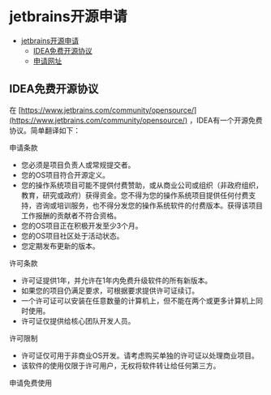 # jetbrains开源申请

- [jetbrains开源申请](#jetbrains开源申请)
  - [IDEA免费开源协议](#idea免费开源协议)
  - [申请网址](#申请网址)
  
## IDEA免费开源协议

在 [https://www.jetbrains.com/community/opensource/](https://www.jetbrains.com/community/opensource/) ，IDEA有一个开源免费协议。简单翻译如下：

申请条款

- 您必须是项目负责人或常规提交者。
- 您的OS项目符合开源定义。
- 您的操作系统项目可能不提供付费赞助，或从商业公司或组织（非政府组织，教育，研究或政府）获得资金。您不得为您的操作系统项目提供任何付费支持，咨询或培训服务，也不得分发您的操作系统软件的付费版本。获得该项目工作报酬的贡献者不符合资格。
- 您的OS项目正在积极开发至少3个月。
- 您的OS项目社区处于活动状态。
- 您定期发布更新的版本。

许可条款

- 许可证提供1年，并允许在1年内免费升级软件的所有新版本。
- 如果您的项目仍满足要求，可根据要求提供许可证续订。
- 一个许可证可以安装在任意数量的计算机上，但不能在两个或更多计算机上同时使用。
- 许可证仅提供给核心团队开发人员。

许可限制

- 许可证仅可用于非商业OS开发。请考虑购买单独的许可证以处理商业项目。
- 该软件的使用仅限于许可用户，无权将软件转让给任何第三方。

申请免费使用